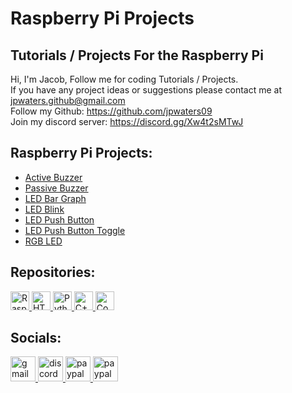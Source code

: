 # Raspberry Pi Projects
Tutorials / Projects For the Raspberry Pi
---
Hi, I'm Jacob,
Follow me for coding Tutorials / Projects.\
If you have any project ideas or suggestions please contact me at jpwaters.github@gmail.com \
Follow my Github: https://github.com/jpwaters09 \
Join my discord server: https://discord.gg/Xw4t2sMTwJ

## Raspberry Pi Projects:
- [Active Buzzer](https://github.com/Jpwaters09/Raspberry-Pi-Projects/tree/main/Buzzer/Active%20Buzzer)
- [Passive Buzzer](https://github.com/Jpwaters09/Raspberry-Pi-Projects/tree/main/Buzzer/Passive%20Buzzer)
- [LED Bar Graph](https://github.com/Jpwaters09/Raspberry-Pi-Projects/tree/main/LED%20Bar%20Graph)
- [LED Blink](https://github.com/Jpwaters09/Raspberry-Pi-Projects/tree/main/LED%20Blink)
- [LED Push Button](https://github.com/Jpwaters09/Raspberry-Pi-Projects/tree/main/LED%20Push%20Button/Push%20Button)
- [LED Push Button Toggle](https://github.com/Jpwaters09/Raspberry-Pi-Projects/tree/main/LED%20Push%20Button/Push%20Button%20Toggle)
- [RGB LED](https://github.com/Jpwaters09/Raspberry-Pi-Projects/tree/main/RGB%20LED)

## Repositories:

<a href="https://github.com/Jpwaters09/Raspberry-Pi-Projects">
  <img src="https://img.shields.io/badge/Raspberry%20Pi%20Projects-Raspberry%20Pi%20Projects?logo=python&logoColor=white&labelColor=%233776AB&color=grey" alt="Raspberry Pi Projects" height="30" />
</a>

<a href="https://github.com/Jpwaters09/HTML-Projects">
  <img src="https://img.shields.io/badge/HTML%20Projects-HTML%20Projects?logo=HTML5&logoColor=white&labelColor=%23E34F26&color=grey" alt="HTML Projects" height="30" />
</a>

<a href="https://github.com/Jpwaters09/Python-Projects">
  <img src="https://img.shields.io/badge/Python%20Projects-Python%20Projects?logo=python&logoColor=white&labelColor=%233776AB&color=grey" alt="Python Projects" height="30" />
</a>

<a href="https://github.com/Jpwaters09/CPP-Projects">
  <img src="https://img.shields.io/badge/C++%20Projects-C++%20Projects?logo=C%2B%2B&logoColor=white&labelColor=%2300599C&color=grey" alt="C++ Projects" height="30" />
</a>

<a href="https://github.com/Jpwaters09/Comment-Remover">
  <img src="https://img.shields.io/badge/Comment%20Remover-Comment%20Remover?logo=python&logoColor=white&labelColor=%233776AB&color=grey" alt="Comment Remover" height="30" />
</a>

## Socials:

<a href="mailto:jpwaters.github@gmail.com">
  <img margin-right="10px" src="https://img.shields.io/static/v1?message=Gmail&logo=gmail&label=&color=D14836&logoColor=white&labelColor=&style=flat" height="40" alt="gmail logo"  />
</a>

<a href="https://discord.com/invite/76dFqekSXz">
  <img src="https://img.shields.io/static/v1?message=Discord&logo=discord&label=&color=7289DA&logoColor=white&labelColor=&style=flat" height="40" alt="discord logo"  />
</a>

<a href="https://paypal.me/JacobW120">
  <img src="https://img.shields.io/static/v1?message=PayPal&logo=paypal&label=&color=00457C&logoColor=white&labelColor=&style=flat" height="40" alt="paypal logo"  />
</a>

<a href="https://github.com/jpwaters09">
  <img src="https://img.shields.io/static/v1?message=GitHub&logo=github&label=&color=181717&logoColor=white&labelColor=&style=flat" height="40" alt="paypal logo"  />
</a>
